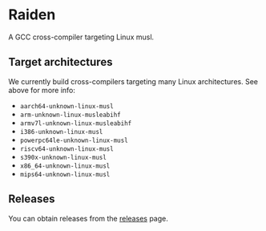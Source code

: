 # Raiden

A GCC cross-compiler targeting Linux musl.

## Target architectures

We currently build cross-compilers targeting many Linux architectures. See above for more info:

* `aarch64-unknown-linux-musl`
* `arm-unknown-linux-musleabihf`
* `armv7l-unknown-linux-musleabihf`
* `i386-unknown-linux-musl`
* `powerpc64le-unknown-linux-musl`
* `riscv64-unknown-linux-musl`
* `s390x-unknown-linux-musl`
* `x86_64-unknown-linux-musl`
* `mips64-unknown-linux-musl`

## Releases

You can obtain releases from the  [releases](https://github.com/AmanoTeam/muslcr00s/releases) page.
